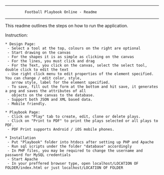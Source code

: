 ---------------------------------------------------------------
             Football Playbook Online - Readme
---------------------------------------------------------------
This readme outlines the steps on how to run the application.

Instruction:

    * Design Page:
     - Select a tool at the top, colours on the right are optional
     - Start drawing on the canvas
     - For the shapes it is as simple as clicking on the canvas
     - For the lines, you must click and drag
     - For the Text, you click on the canvas, select the select tool, double click to edit the text
     - Use right click menu to edit properties of the element specified. You can change / edit color, style,
       arrow style, label for the element specified.
     - To save, fill out the form at the bottom and hit save, it generates a png and saves the attributes of all 
       objects on the canvas to the database.
     - Support both JSON and XML based data.
     - Mobile friendly.
     
    * Playbook Page:
     - Click on "Play" tab to create, edit, clone or delete plays.
     - Click on "Print to PDF" to print the plays selected or all plays to PDF.
     - PDF Print supports Android / iOS mobile phones.
    
    * Installation
     - Put "Playbook" folder into htdocs after setting up PHP and Apache
     - Run sql scripts under the folder "database" accordingly
     - In PHP files, you may be required to change the username and password for MySQL credentials
     - Start Apache
     - In your preffered browser type, open localhost/LOCATION OF FOLDER/index.html or just localhost/LOCATION OF FOLDER
